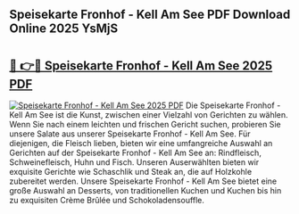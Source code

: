 ## Speisekarte Fronhof - Kell Am See PDF Download Online 2025 YsMjS

# <h2><a href="http://gc8w14h.nevu.top/?p=Speisekarte+Fronhof+-+Kell+Am+See">🔗 👉🔴 Speisekarte Fronhof - Kell Am See 2025 PDF</a></h2>

[![Speisekarte Fronhof - Kell Am See 2025 PDF](https://i.imgur.com/dBaPXMq.png)](http://gc8w14h.nevu.top/?p=Speisekarte+Fronhof+-+Kell+Am+See)
Die Speisekarte Fronhof - Kell Am See ist die Kunst, zwischen einer Vielzahl von Gerichten zu wählen. Wenn Sie nach einem leichten und frischen Gericht suchen, probieren Sie unsere Salate aus unserer Speisekarte Fronhof - Kell Am See. Für diejenigen, die Fleisch lieben, bieten wir eine umfangreiche Auswahl an Gerichten auf der Speisekarte Fronhof - Kell Am See an: Rindfleisch, Schweinefleisch, Huhn und Fisch. Unseren Auserwählten bieten wir exquisite Gerichte wie Schaschlik und Steak an, die auf Holzkohle zubereitet werden. Unsere Speisekarte Fronhof - Kell Am See bietet eine große Auswahl an Desserts, von traditionellen Kuchen und Kuchen bis hin zu exquisiten Crème Brûlée und Schokoladensouffle.
